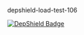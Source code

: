 depshield-load-test-106

[![DepShield Badge](https://cpeters2.dev.depshield.sonatype.org/badges/depshield-load-cpeters2d/depshield-load-test-106/depshield.svg)](https://sonatype.github.io/depshield-github-pages)
